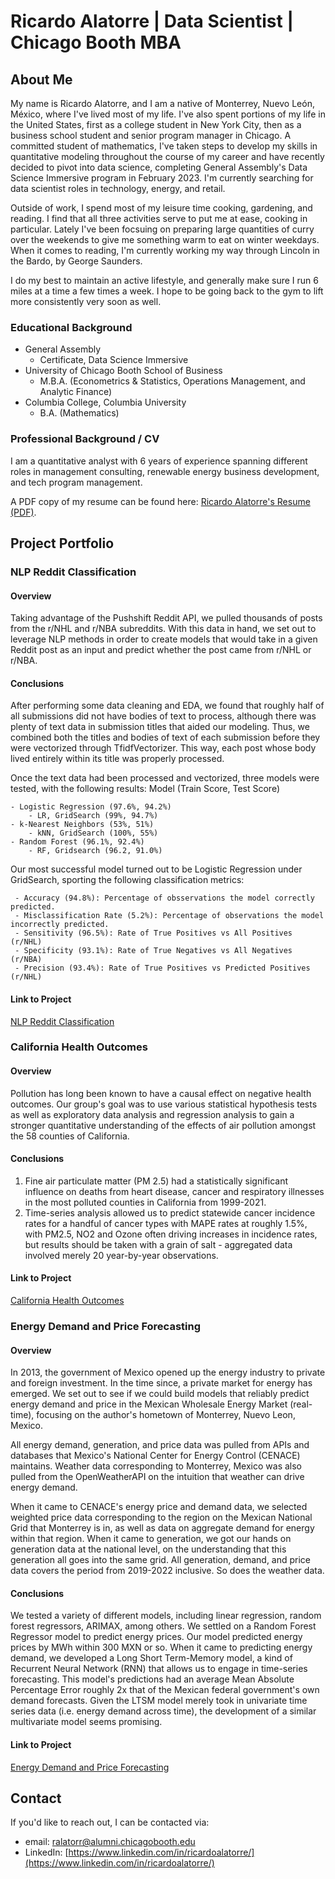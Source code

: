 # Ricardo Alatorre | Data Scientist | Chicago Booth MBA

## About Me

My name is Ricardo Alatorre, and I am a native of Monterrey, Nuevo León, México, where I've lived most of my life. I've also spent portions of my life in the United States, first as a college student in New York City, then as a business school student and senior program manager in Chicago. A committed student of mathematics, I've taken steps to develop my skills in quantitative modeling throughout the course of my career and have recently decided to pivot into data science, completing General Assembly's Data Science Immersive program in February 2023. I'm currently searching for data scientist roles in technology, energy, and retail.

Outside of work, I spend most of my leisure time cooking, gardening, and reading. I find that all three activities serve to put me at ease, cooking in particular. Lately I've been focsuing on preparing large quantities of curry over the weekends to give me something warm to eat on winter weekdays. When it comes to reading, I'm currently working my way through Lincoln in the Bardo, by George Saunders.

I do my best to maintain an active lifestyle, and generally make sure I run 6 miles at a time a few times a week. I hope to be going back to the gym to lift more consistently very soon as well.

### Educational Background
- General Assembly
  - Certificate, Data Science Immersive  
- University of Chicago Booth School of Business
  - M.B.A. (Econometrics & Statistics, Operations Management, and Analytic Finance)
- Columbia College, Columbia University
  - B.A. (Mathematics)  

### Professional Background / CV

I am a quantitative analyst with 6 years of experience spanning different roles in management consulting, renewable energy business development, and tech program management.

A PDF copy of my resume can be found here: [Ricardo Alatorre's Resume (PDF)](https://github.com/ralatorr/ralatorr.github.io/blob/main/Ricardo%20Alatorre%20Resume%202024.pdf).

## Project Portfolio
### NLP Reddit Classification
#### Overview
Taking advantage of the Pushshift Reddit API, we pulled thousands of posts from the r/NHL and r/NBA subreddits. With this data in hand, we set out to leverage NLP methods in order to create models that would take in a given Reddit post as an input and predict whether the post came from r/NHL or r/NBA.

#### Conclusions

After performing some data cleaning and EDA, we found that roughly half of all submissions did not have bodies of text to process, although there was plenty of text data in submission titles that aided our modeling. Thus, we combined both the titles and bodies of text of each submission before they were vectorized through TfidfVectorizer. This way, each post whose body lived entirely within its title was properly processed.

Once the text data had been processed and vectorized, three models were tested, with the following results:
Model (Train Score, Test Score)

    - Logistic Regression (97.6%, 94.2%)
        - LR, GridSearch (99%, 94.7%)
    - k-Nearest Neighbors (53%, 51%)
        - kNN, GridSearch (100%, 55%)
    - Random Forest (96.1%, 92.4%)
        - RF, Gridsearch (96.2, 91.0%)
    
Our most successful model turned out to be Logistic Regression under GridSearch, sporting the following classification metrics:

     - Accuracy (94.8%): Percentage of obsservations the model correctly predicted.
     - Misclassification Rate (5.2%): Percentage of observations the model incorrectly predicted.
     - Sensitivity (96.5%): Rate of True Positives vs All Positives (r/NHL)
     - Specificity (93.1%): Rate of True Negatives vs All Negatives (r/NBA)
     - Precision (93.4%): Rate of True Positives vs Predicted Positives (r/NHL)


#### Link to Project
[NLP Reddit Classification](https://github.com/ralatorr/ralatorr.github.io/tree/main/Reddit_Classification)

### California Health Outcomes
#### Overview
Pollution has long been known to have a causal effect on negative health outcomes. Our group's goal was to use various statistical hypothesis tests as well as exploratory data analysis and regression analysis to gain a stronger quantitative understanding of the effects of air pollution amongst the 58 counties of California.

#### Conclusions

1. Fine air particulate matter (PM 2.5)  had a statistically significant influence on deaths from heart disease, cancer and respiratory illnesses in the most polluted counties in California from 1999-2021. 
2. Time-series analysis allowed us to predict statewide cancer incidence rates for a handful of cancer types with MAPE rates at roughly 1.5%, with PM2.5, NO2 and Ozone often driving increases in incidence rates, but results should be taken with a grain of salt - aggregated data involved merely 20 year-by-year observations.

#### Link to Project
[California Health Outcomes](https://github.com/ralatorr/ralatorr.github.io/tree/main/Health_Outcomes)

### Energy Demand and Price Forecasting
#### Overview

In 2013, the government of Mexico opened up the energy industry to private and foreign investment. In the time since, a private market for energy has emerged. We set out to see if we could build models that reliably predict energy demand and price in the Mexican Wholesale Energy Market (real-time), focusing on the author's hometown of Monterrey, Nuevo Leon, Mexico.

All energy demand, generation, and price data was pulled from APIs and databases that Mexico's National Center for Energy Control (CENACE) maintains. Weather data corresponding to Monterrey, Mexico was also pulled from the OpenWeatherAPI on the intuition that weather can drive energy demand.

When it came to CENACE's energy price and demand data, we selected weighted price data corresponding to the region on the Mexican National Grid that Monterrey is in, as well as data on aggregate demand for energy within that region. When it came to generation, we got our hands on generation data at the national level, on the understanding that this generation all goes into the same grid. All generation, demand, and price data covers the period from 2019-2022 inclusive. So does the weather data. 

#### Conclusions

We tested a variety of different models, including linear regression, random forest regressors, ARIMAX, among others.
We settled on a Random Forest Regressor model to predict energy prices. Our model predicted energy prices by MWh within 300 MXN or so.
When it came to predicting energy demand, we developed a Long Short Term-Memory model, a kind of Recurrent Neural Network (RNN) that allows us to engage in time-series forecasting. This model's predictions had an average Mean Absolute Percentage Error roughly 2x that of the Mexican federal government's own demand forecasts. Given the LTSM model merely took in univariate time series data (i.e. energy demand across time), the development of a similar multivariate model seems promising.

#### Link to Project
[Energy Demand and Price Forecasting](https://github.com/ralatorr/ralatorr.github.io/tree/main/Energy_Forecasting)

## Contact
If you'd like to reach out, I can be contacted via:
- email: [ralatorr@alumni.chicagobooth.edu](ralatorr@alumni.chicagobooth.edu)
- LinkedIn: [https://www.linkedin.com/in/ricardoalatorre/](https://www.linkedin.com/in/ricardoalatorre/)

